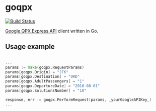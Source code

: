 # goqpx
[![Build Status](https://travis-ci.org/esenac/goqpx.svg?branch=master)](https://travis-ci.org/esenac/goqpx)

[Google QPX Express API](https://developers.google.com/qpx-express/) client written in Go.

## Usage example

```go

...
params := make(goqpx.RequestParams)
params[goqpx.Origin] = "JFK"
params[goqpx.Destination] = "ORD"
params[goqpx.AdultPassengers] = "1"
params[goqpx.DepartureDate] = "2016-08-01"
params[goqpx.SolutionsNumber] = "10"

response, err := goqpx.PerformRequest(params, _yourGoogleAPIKey_)
...

```
